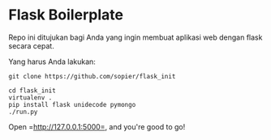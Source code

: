 Flask Boilerplate
=================

Repo ini ditujukan bagi Anda yang ingin membuat aplikasi web dengan 
flask secara cepat.

Yang harus Anda lakukan:
```
git clone https://github.com/sopier/flask_init  
```
```
cd flask_init
virtualenv .
pip install flask unidecode pymongo
./run.py
```
Open =http://127.0.0.1:5000=, and you're good to go!
  
